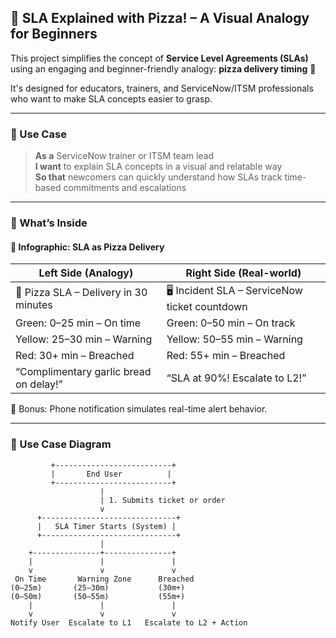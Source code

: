 ## 🍕 SLA Explained with Pizza! – A Visual Analogy for Beginners

This project simplifies the concept of **Service Level Agreements (SLAs)** using an engaging and beginner-friendly analogy: **pizza delivery timing** 🍕

It's designed for educators, trainers, and ServiceNow/ITSM professionals who want to make SLA concepts easier to grasp.

---

### 📌 Use Case

> **As a** ServiceNow trainer or ITSM team lead  
> **I want** to explain SLA concepts in a visual and relatable way  
> **So that** newcomers can quickly understand how SLAs track time-based commitments and escalations

---

### 📘 What’s Inside

#### 🔹 Infographic: SLA as Pizza Delivery

| Left Side (Analogy) | Right Side (Real-world) |
|---------------------|-------------------------|
| 🍕 Pizza SLA – Delivery in 30 minutes | 🖥️ Incident SLA – ServiceNow ticket countdown |
| Green: 0–25 min – On time | Green: 0–50 min – On track |
| Yellow: 25–30 min – Warning | Yellow: 50–55 min – Warning |
| Red: 30+ min – Breached | Red: 55+ min – Breached |
| “Complimentary garlic bread on delay!” | “SLA at 90%! Escalate to L2!” |

📱 Bonus: Phone notification simulates real-time alert behavior.

---

### 🧩 Use Case Diagram

```plaintext
         +--------------------------+
         |       End User          |
         +--------------------------+
                    |
                    | 1. Submits ticket or order
                    v
      +------------------------------+
      |   SLA Timer Starts (System) |
      +------------------------------+
                    |
    +---------------+---------------+
    |               |               |
    v               v               v
 On Time       Warning Zone      Breached
(0–25m)       (25–30m)           (30m+)
(0–50m)       (50–55m)           (55m+)
    |               |               |
    v               v               v
Notify User  Escalate to L1   Escalate to L2 + Action
```
